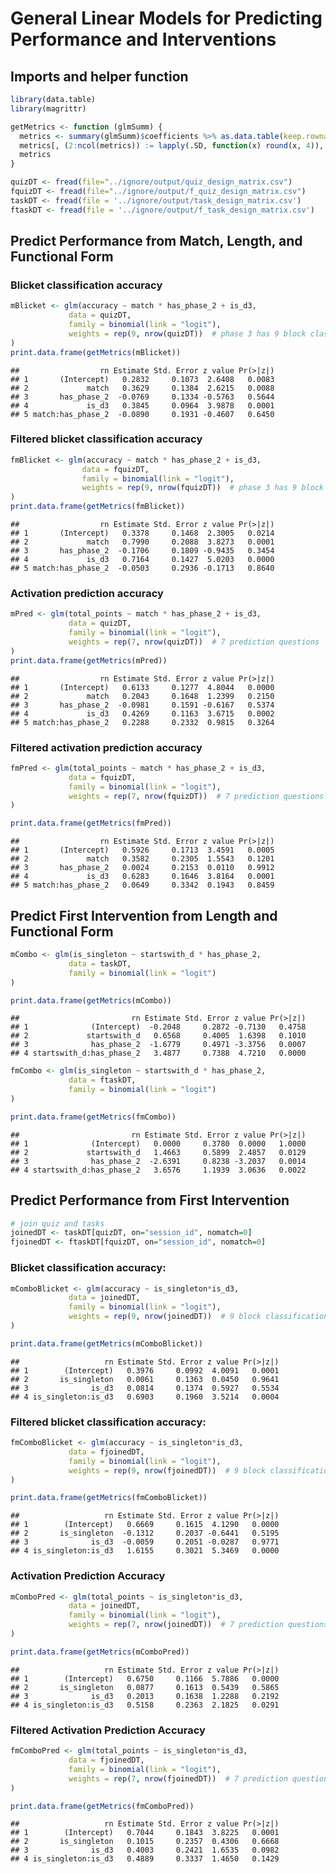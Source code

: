 General Linear Models for Predicting Performance and Interventions
================

## Imports and helper function

``` r
library(data.table)
library(magrittr)

getMetrics <- function (glmSumm) {
  metrics <- summary(glmSumm)$coefficients %>% as.data.table(keep.rownames = TRUE)
  metrics[, (2:ncol(metrics)) := lapply(.SD, function(x) round(x, 4)), .SDcols=2:ncol(metrics)]
  metrics
}

quizDT <- fread(file="../ignore/output/quiz_design_matrix.csv")
fquizDT <- fread(file="../ignore/output/f_quiz_design_matrix.csv")
taskDT <- fread(file = '../ignore/output/task_design_matrix.csv')
ftaskDT <- fread(file = '../ignore/output/f_task_design_matrix.csv')
```

## Predict Performance from Match, Length, and Functional Form

### Blicket classification accuracy

``` r
mBlicket <- glm(accuracy ~ match * has_phase_2 + is_d3,
             data = quizDT,
             family = binomial(link = "logit"), 
             weights = rep(9, nrow(quizDT))  # phase 3 has 9 block classification questions, i.e. 9 correct/incorrect trials
)
print.data.frame(getMetrics(mBlicket))
```

    ##                  rn Estimate Std. Error z value Pr(>|z|)
    ## 1       (Intercept)   0.2832     0.1073  2.6408   0.0083
    ## 2             match   0.3629     0.1384  2.6215   0.0088
    ## 3       has_phase_2  -0.0769     0.1334 -0.5763   0.5644
    ## 4             is_d3   0.3845     0.0964  3.9878   0.0001
    ## 5 match:has_phase_2  -0.0890     0.1931 -0.4607   0.6450

### **Filtered** blicket classification accuracy

``` r
fmBlicket <- glm(accuracy ~ match * has_phase_2 + is_d3,
                data = fquizDT,
                family = binomial(link = "logit"), 
                weights = rep(9, nrow(fquizDT))  # phase 3 has 9 block classification questions, i.e. 9 correct/incorrect trials
)
print.data.frame(getMetrics(fmBlicket))
```

    ##                  rn Estimate Std. Error z value Pr(>|z|)
    ## 1       (Intercept)   0.3378     0.1468  2.3005   0.0214
    ## 2             match   0.7990     0.2088  3.8273   0.0001
    ## 3       has_phase_2  -0.1706     0.1809 -0.9435   0.3454
    ## 4             is_d3   0.7164     0.1427  5.0203   0.0000
    ## 5 match:has_phase_2  -0.0503     0.2936 -0.1713   0.8640

### Activation prediction accuracy

``` r
mPred <- glm(total_points ~ match * has_phase_2 + is_d3,
             data = quizDT,
             family = binomial(link = "logit"), 
             weights = rep(7, nrow(quizDT))  # 7 prediction questions
)
print.data.frame(getMetrics(mPred))
```

    ##                  rn Estimate Std. Error z value Pr(>|z|)
    ## 1       (Intercept)   0.6133     0.1277  4.8044   0.0000
    ## 2             match   0.2043     0.1648  1.2399   0.2150
    ## 3       has_phase_2  -0.0981     0.1591 -0.6167   0.5374
    ## 4             is_d3   0.4269     0.1163  3.6715   0.0002
    ## 5 match:has_phase_2   0.2288     0.2332  0.9815   0.3264

### **Filtered** activation prediction accuracy

``` r
fmPred <- glm(total_points ~ match * has_phase_2 + is_d3,
             data = fquizDT,
             family = binomial(link = "logit"), 
             weights = rep(7, nrow(fquizDT))  # 7 prediction questions
)

print.data.frame(getMetrics(fmPred))
```

    ##                  rn Estimate Std. Error z value Pr(>|z|)
    ## 1       (Intercept)   0.5926     0.1713  3.4591   0.0005
    ## 2             match   0.3582     0.2305  1.5543   0.1201
    ## 3       has_phase_2   0.0024     0.2153  0.0110   0.9912
    ## 4             is_d3   0.6283     0.1646  3.8164   0.0001
    ## 5 match:has_phase_2   0.0649     0.3342  0.1943   0.8459

## Predict First Intervention from Length and Functional Form

``` r
mCombo <- glm(is_singleton ~ startswith_d * has_phase_2,
             data = taskDT,
             family = binomial(link = "logit")
)

print.data.frame(getMetrics(mCombo))
```

    ##                         rn Estimate Std. Error z value Pr(>|z|)
    ## 1              (Intercept)  -0.2048     0.2872 -0.7130   0.4758
    ## 2             startswith_d   0.6568     0.4005  1.6398   0.1010
    ## 3              has_phase_2  -1.6779     0.4971 -3.3756   0.0007
    ## 4 startswith_d:has_phase_2   3.4877     0.7388  4.7210   0.0000

``` r
fmCombo <- glm(is_singleton ~ startswith_d * has_phase_2,
             data = ftaskDT,
             family = binomial(link = "logit")
)

print.data.frame(getMetrics(fmCombo))
```

    ##                         rn Estimate Std. Error z value Pr(>|z|)
    ## 1              (Intercept)   0.0000     0.3780  0.0000   1.0000
    ## 2             startswith_d   1.4663     0.5899  2.4857   0.0129
    ## 3              has_phase_2  -2.6391     0.8238 -3.2037   0.0014
    ## 4 startswith_d:has_phase_2   3.6576     1.1939  3.0636   0.0022

## Predict Performance from First Intervention

``` r
# join quiz and tasks
joinedDT <- taskDT[quizDT, on="session_id", nomatch=0]
fjoinedDT <- ftaskDT[fquizDT, on="session_id", nomatch=0]
```

### Blicket classification accuracy:

``` r
mComboBlicket <- glm(accuracy ~ is_singleton*is_d3,
             data = joinedDT,
             family = binomial(link = "logit"),
             weights = rep(9, nrow(joinedDT))  # 9 block classifications
)

print.data.frame(getMetrics(mComboBlicket))
```

    ##                   rn Estimate Std. Error z value Pr(>|z|)
    ## 1        (Intercept)   0.3976     0.0992  4.0091   0.0001
    ## 2       is_singleton   0.0061     0.1363  0.0450   0.9641
    ## 3              is_d3   0.0814     0.1374  0.5927   0.5534
    ## 4 is_singleton:is_d3   0.6903     0.1960  3.5214   0.0004

### **Filtered** blicket classification accuracy:

``` r
fmComboBlicket <- glm(accuracy ~ is_singleton*is_d3,
             data = fjoinedDT,
             family = binomial(link = "logit"),
             weights = rep(9, nrow(fjoinedDT))  # 9 block classifications
)

print.data.frame(getMetrics(fmComboBlicket))
```

    ##                   rn Estimate Std. Error z value Pr(>|z|)
    ## 1        (Intercept)   0.6669     0.1615  4.1290   0.0000
    ## 2       is_singleton  -0.1312     0.2037 -0.6441   0.5195
    ## 3              is_d3  -0.0059     0.2051 -0.0287   0.9771
    ## 4 is_singleton:is_d3   1.6155     0.3021  5.3469   0.0000

### Activation Prediction Accuracy

``` r
mComboPred <- glm(total_points ~ is_singleton*is_d3,
             data = joinedDT,
             family = binomial(link = "logit"),
             weights = rep(7, nrow(joinedDT))  # 7 prediction questions
)

print.data.frame(getMetrics(mComboPred))
```

    ##                   rn Estimate Std. Error z value Pr(>|z|)
    ## 1        (Intercept)   0.6750     0.1166  5.7886   0.0000
    ## 2       is_singleton   0.0877     0.1613  0.5439   0.5865
    ## 3              is_d3   0.2013     0.1638  1.2288   0.2192
    ## 4 is_singleton:is_d3   0.5158     0.2363  2.1825   0.0291

### **Filtered** Activation Prediction Accuracy

``` r
fmComboPred <- glm(total_points ~ is_singleton*is_d3,
             data = fjoinedDT,
             family = binomial(link = "logit"),
             weights = rep(7, nrow(fjoinedDT))  # 7 prediction questions
)

print.data.frame(getMetrics(fmComboPred))
```

    ##                   rn Estimate Std. Error z value Pr(>|z|)
    ## 1        (Intercept)   0.7044     0.1843  3.8225   0.0001
    ## 2       is_singleton   0.1015     0.2357  0.4306   0.6668
    ## 3              is_d3   0.4003     0.2421  1.6535   0.0982
    ## 4 is_singleton:is_d3   0.4889     0.3337  1.4650   0.1429
